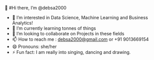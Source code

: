 👋 #Hi there, I’m @debsa2000

- 👀 I’m interested in Data Science, Machine Learning and Business Analytics!
- 🌱 I’m currently learning tonnes of things
- 💞️ I’m looking to collaborate on Projects in these fields 
- 📫 How to reach me : debsa2000@gmail.com or +91 9013669154
- 😄 Pronouns: she/her
- ⚡ Fun fact: I am really into singing, dancing and drawing.
<!---
debsa2000/debsa2000 is a ✨ special ✨ repository because its `README.md` (this file) appears on your GitHub profile.
You can click the Preview link to take a look at your changes.
- 📧 Check out my portfolio website to get to know me better
--->
